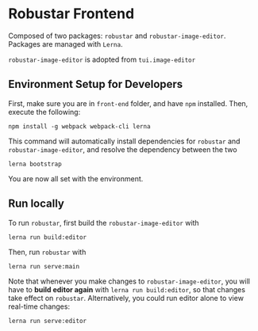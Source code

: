 # Robustar Frontend

Composed of two packages: `robustar` and `robustar-image-editor`. Packages are managed with `Lerna`. 

`robustar-image-editor` is adopted from `tui.image-editor`



## Environment Setup for Developers

First, make sure you are in `front-end` folder, and have `npm` installed. Then, execute the following:

```
npm install -g webpack webpack-cli lerna
```

This command will automatically install dependencies for `robustar` and `robustar-image-editor`, and resolve the dependency between the two

```
lerna bootstrap
```

You are now all set with the environment.



## Run locally

To run `robustar`, first build the `robustar-image-editor` with

```
lerna run build:editor
```

Then, run `robustar` with

```
lerna run serve:main
```

Note that whenever you make changes to `robustar-image-editor`, you will have to **build editor again** with `lerna run build:editor`, so that changes take effect on `robustar`. Alternatively, you could run editor alone to view real-time changes:

```
lerna run serve:editor
```





 





